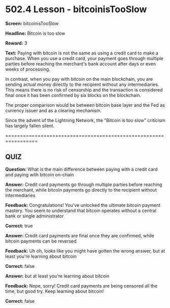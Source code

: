 # 502.4 Lesson - bitcoinisTooSlow

**Screen:** bitcoinisTooSlow

**Headline:** Bitcoin is too slow

**Reward:** 3

**Text:** Paying with bitcoin is not the same as using a credit card to make a purchase. When you use a credit card, your payment goes through multiple parties before reaching the merchant&#x27;s bank account after days or even weeks of processing.

In contrast, when you pay with bitcoin on the main blockchain, you are sending actual money directly to the recipient without any intermediaries. This means there is no risk of censorship and the transaction is considered final once it has been confirmed by six blocks on the blockchain.

The proper comparison would be between bitcoin base layer and the Fed as currency issuer and as a clearing mechanism.

Since the advent of the Lightning Network, the &quot;Bitcoin is too slow&quot; criticism has largely fallen silent.


=================================================================

## QUIZ

**Question:** What is the main difference between paying with a credit card and paying with bitcoin on-chain


**Answer:** Credit card payments go through multiple parties before reaching the merchant, while bitcoin payments go directly to the recipient without intermediaries

**Feedback:** Congratulations! You&#x27;ve unlocked the ultimate bitcoin payment mastery. You seem to understand that bitcoin operates without a central bank or single administrator

**Correct:** true

**Answer:** Credit card payments are final once they are confirmed, while bitcoin payments can be reversed

**Feedback:** Uh oh, looks like you might have gotten the wrong answer, but at least you&#x27;re learning about bitcoin

**Correct:** false

**Answer:** but at least you&#x27;re learning about bitcoin

**Feedback:** Nope, sorry! Credit card payments are being censored all the time, but good try. Keep learning about bitcoin!

**Correct:** false


<figure><img src="../.gitbook/assets/502-04.png" alt=""><figcaption></figcaption></figure>


